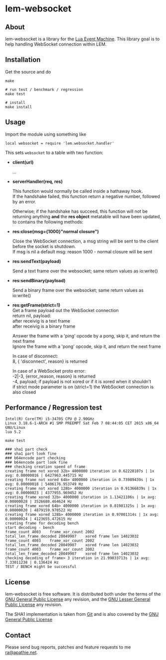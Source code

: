 lem-websocket
================


About
-----

lem-websocket is a library for the [Lua Event Machine][lem].
This library goal is to help handling WebSocket connection within LEM.

[lem]: https://github.com/esmil/lem


Installation
------------

Get the source and do

    make

    # run test / benchmark / regression
    make test
   
    # install
    make install

Usage
-----

Import the module using something like

    local websocket = require 'lem.websocket.handler'

This sets `websocket` to a table with two function:

* __client(url)__
  
  ...

* __serverHandler(req, res)__
  
  This function would normally be called inside a hathaway hook.   
  If the handshake failed, this function return a negative number, followed by an error.   

  Otherwise; if the handshake has succeed, this function will not be returning anything
  **and** the **res object** metatable will have been updated, to contains the following methods:

* __res:close(msg={1000}"normal closure")__

  Close the WebSocket connection, a msg string will be sent to the client before the socket is shutdown.   
  If msg is nil a default msg: reason 1000 - normal closure will be sent 

* __res:sendText(payload)__

  Send a text frame over the websocket; 
  same return values as io:write()

* __res:sendBinary(payload)__

  Send a binary frame over the websocket; 
  same return values as io:write()


* __res:getFrame(strict=1)__   
  Get a frame payload out the WebSocket connection   
  return nil, payload:   
     after receivig is a text frame   
     after receivig is a binary frame   

  Answer the frame with a 'ping' opcode by a pong, skip it, and return the next frame   
  Ignore the frame with a 'pong' opcode, skip it, and return the next frame   

  In case of disconnect:   
   8, { 'disconnect', reason} is returned   

  In case of a WebSocket proto error:  
  -2|-3, {error_reason, reason} is returned   
  -4, payload; if payload is not xored or if it is xored when it shouldn't   
  if strict mode parameter is on (strict=1) the WebSocket connection is also closed   


Performance / Regression test
-------
  
    Intel(R) Core(TM) i5-3470S CPU @ 2.90GHz
    Linux 3.18.6-1-ARCH #1 SMP PREEMPT Sat Feb 7 08:44:05 CET 2015 x86_64 GNU/Linux
    lua 5.2

    make test

    ### sha1 part check
    ### sha1 part look fine
    ### b64encode part checking
    ### b64encode part look fine
    ### checking creation speed of frame
    creating frame not xored 32b> 4000000 iteration in 0.62228107s | 1x avg: 0.00000016 | 6427963.445715 Hz
    creating frame not xored 64b> 4000000 iteration in 0.73989439s | 1x avg: 0.00000018 | 5406176.953749 Hz
    creating frame not xored 128b> 4000000 iteration in 0.91366839s | 1x avg: 0.00000023 | 4377955.969452 Hz
    creating frame xored 32b> 4000000 iteration in 1.13421106s | 1x avg: 0.00000028 | 3526680.464624 Hz
    creating frame xored 64b> 4000000 iteration in 0.81981325s | 1x avg: 0.00000020 | 4879159.970522 Hz
    creating frame xored 128b> 4000000 iteration in 0.97001314s | 1x avg: 0.00000024 | 4123655.472615 Hz
    creating frame for decoding bench
    start decoding - bench
    frame_count	4003	frame_xor_count	2002
    total_len_frame_decoded	20049907	xored frame len	14023032
    frame_count	4003	frame_xor_count	2002
    total_len_frame_decoded	20049907	xored frame len	14023032
    frame_count	4003	frame_xor_count	2002
    total_len_frame_decoded	20049907	xored frame len	14023032
    checking decoding of frame> 3 iteration in 21.99033713s | 1x avg: 7.33011238 | 0.136424 Hz
    TEST / BENCH might be successful
    

License
-------

lem-websocket is free software. It is distributed both under the terms of the [GNU General Public License][gpl] any revision, and the [GNU Lesser General Public License][lgpl] any revision.   

The SHA1 implementation is taken from [Git][git] and is also covered by the [GNU General Public License][gpl]

[git]: https://github.com/git/git
[gpl]: http://www.fsf.org/licensing/licenses/gpl.html
[lgpl]: http://www.fsf.org/licensing/licenses/lgpl.html

Contact
-------

Please send bug reports, patches and feature requests to me <ra@apathie.net>.
